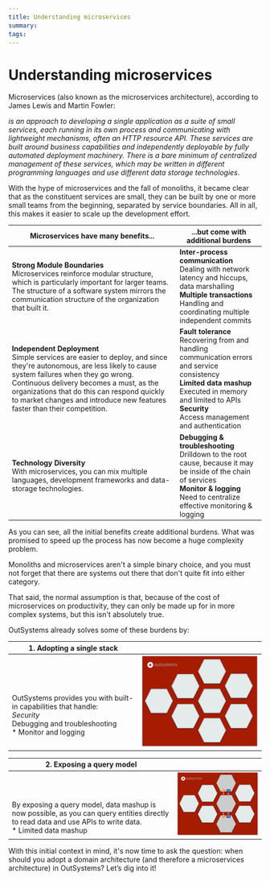 ```yaml
---
title: Understanding microservices
summary:
tags:
---
```


# Understanding microservices

Microservices (also known as the microservices architecture), according to James Lewis and Martin Fowler:

*is an approach to developing a single application as a suite of small services, each running in its own process and communicating with lightweight mechanisms, often an HTTP resource API. These services are built around business capabilities and independently deployable by fully automated deployment machinery. There is a bare minimum of centralized management of these services, which may be written in different programming languages and use different data storage technologies*.

With the hype of microservices and the fall of monoliths, it became clear that as the constituent services are small, they can be built by one or more small teams from the beginning, separated by service boundaries. All in all, this makes it easier to scale up the development effort.

|Microservices have many benefits...|...but come with additional burdens|
|-----|-----|
| **Strong Module Boundaries**<br/>Microservices reinforce modular structure, which is particularly important for larger teams. The structure of a software system mirrors the communication structure of the organization that built it.| **Inter-process communication**<br/>Dealing with network latency and hiccups, data marshalling<br/>**Multiple transactions**<br/>Handling and coordinating multiple independent commits|
|**Independent Deployment**<br/>Simple services are easier to deploy, and since they're autonomous, are less likely to cause system failures when they go wrong. Continuous delivery becomes a must, as the organizations that do this can respond quickly to market changes and introduce new features faster than their competition.|**Fault tolerance**<br/>Recovering from and handling communication errors and service consistency<br/>**Limited data mashup**<br/>Executed in memory and limited to APIs<br/>**Security**<br/>Access management and authentication|
|**Technology Diversity**<br/>With microservices, you can mix multiple languages, development frameworks and data-storage technologies.|**Debugging & troubleshooting**<br/>Drilldown to the root cause, because it may be inside of the chain of services<br/>**Monitor & logging**<br/>Need to centralize effective monitoring & logging|

As you can see, all the initial benefits create additional burdens. What was promised to speed up the process has now become a huge complexity problem.

Monoliths and microservices aren't a simple binary choice, and you must not forget that there are systems out there that don't quite fit into either category.

That said, the normal assumption is that, because of the cost of microservices on productivity, they can only be made up for in more complex systems, but this isn't absolutely true.

OutSystems already solves some of these burdens by:

|1. Adopting a single stack||
|--|--|
|<br/><br/><br/>OutSystems provides you with built-in capabilities that handle:<br/>*Security<br/>* Debugging and troubleshooting<br/>* Monitor and logging|![monitor and logging](images/outsystems_domain_driven_architecture_6.png?width=250)|

|2. Exposing a query model||
|--|--|
|<br/><br/><br/>By exposing a query model, data mashup is now possible, as you can query entities directly to read data and use APIs to write data.<br/>* Limited data mashup|![data mashup](images/outsystems_domain_driven_architecture_7.png?width=250)|

With this initial context in mind, it's now time to ask the question: when should you adopt a domain architecture (and therefore a microservices architecture) in OutSystems? Let’s dig into it!
